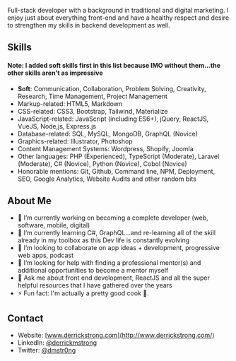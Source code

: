 <!--
**derrickmstrong/derrickmstrong** is a ✨ _special_ ✨ repository because its `README.md` (this file) appears on your GitHub profile.
-->
<!-- <img src="" width="900" /> -->

Full-stack developer with a background in traditional and digital marketing. I enjoy just about everything front-end and have a healthy respect and desire to strengthen my skills in backend development as well.      

## Skills
#### Note: I added soft skills first in this list because IMO without them...the other skills aren't as impressive     
- <strong>Soft</strong>: Communication, Collaboration, Problem Solving, Creativity, Research, Time Management, Project Management      
- Markup-related: HTML5, Markdown     
- CSS-related: CSS3, Bootstrap, Tailwind, Materialize       
- JavaScript-related: JavaScript (including ES6+), jQuery, ReactJS, VueJS, Node,js, Express.js   
- Database-related: SQL, MySQL, MongoDB, GraphQL (Novice)         
- Graphics-related: Illustrator, Photoshop   
- Content Management Systems: Wordpress, Shopify, Joomla   
- Other languages: PHP (Experienced), TypeScript (Moderate), Laravel (Moderate), C# (Novice), Python (Novice), Cobol (Novice)   
- Honorable mentions: Git, Github, Command line, NPM, Deployment, SEO, Google Analytics, Website Audits and other random bits      

## About Me
- 🔭 I’m currently working on becoming a complete developer (web, software, mobile, digital)
- 🌱 I’m currently learning C#, GraphQL...and re-learning all of the skill already in my toolbox as this Dev life is constantly evolving
- 👯 I’m looking to collaborate on app ideas + development, progressive web apps, podcast
- 🤔 I’m looking for help with finding a professional mentor(s) and additional opportunities to become a mentor myself
- 💬 Ask me about front end development, ReactJS and all the super helpful resources that I have gathered over the years
- ⚡ Fun fact: I'm actually a pretty good cook 🍜.

## Contact
- Website: [www.derrickstrong.com](http://www.derrickstrong.com/)   
- LinkedIn: [@derrickmstrong](https://www.linkedin.com/in/derrickmstrong/) 
- Twitter: [@dmstr0ng](https://twitter.com/dmstr0ng)

<!--
## Content
<br><br>
###YouTube
[Visit My YouTube Channel](http://www.youtube.com/ds)
###Blog Post
[Visit Blog](http://www.blog.derrickstrong.com)
["How I Learned..."](http://www.blog.derrickstrong.com/how-i-learned...)
-->
